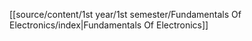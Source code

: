 [[source/content/1st year/1st semester/Fundamentals Of Electronics/index|Fundamentals Of Electronics]]